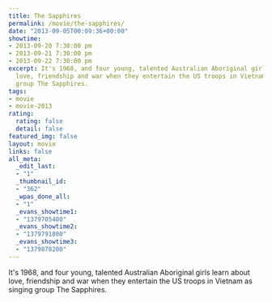 ```yaml
---
title: The Sapphires
permalink: /movie/the-sapphires/
date: "2013-09-05T00:09:36+00:00"
showtime:
- 2013-09-20 7:30:00 pm
- 2013-09-21 7:30:00 pm
- 2013-09-22 7:30:00 pm
excerpt: It's 1968, and four young, talented Australian Aboriginal girls learn about
  love, friendship and war when they entertain the US troops in Vietnam as singing
  group The Sapphires.
tags:
- movie
- movie-2013
rating:
  rating: false
  detail: false
featured_img: false
layout: movie
links: false
all_meta:
  _edit_last:
  - "1"
  _thumbnail_id:
  - "362"
  _wpas_done_all:
  - "1"
  _evans_showtime1:
  - "1379705400"
  _evans_showtime2:
  - "1379791800"
  _evans_showtime3:
  - "1379878200"
---
```


It's 1968, and four young, talented Australian Aboriginal girls learn about love, friendship and war when they entertain the US troops in Vietnam as singing group The Sapphires.